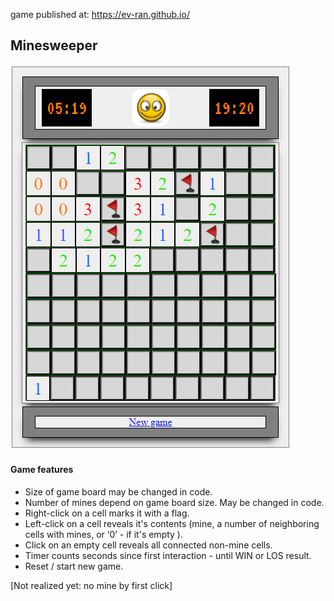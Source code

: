   
game  published at:    https://ev-ran.github.io/

## Minesweeper

![-](assets/images/interface.png)

#### Game features

* Size of game board may be changed in code.
* Number of mines depend on game board size. May be changed in code.
* Right-click on a cell marks it with a flag.
* Left-click on a cell reveals it's contents (mine, a number of neighboring cells with mines, or ‘0’ - if it's empty ).
* Click on an empty cell reveals all connected non-mine cells.
* Timer counts seconds since first interaction -  until WIN or LOS result.
* Reset / start new game.

[Not realized yet: no mine by first click]
